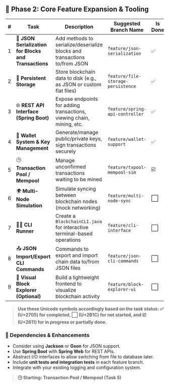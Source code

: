 ## 🔄 Phase 2: Core Feature Expansion & Tooling

| #  | Task                                                 | Description                                                                 | Suggested Branch Name                 |Is Done        |
|----|------------------------------------------------------|-----------------------------------------------------------------------------|----------------------------------------|---------------|
| 1  | 🧩 **JSON Serialization for Blocks and Transactions** | Add methods to serialize/deserialize blocks and transactions to/from JSON   | `feature/json-serialization`          |✅              |
| 2  | 💾 **Persistent Storage**                             | Store blockchain data to disk (e.g., as JSON or custom flat files)          | `feature/file-storage-persistence`    |✅              |
| 3  | 🌐 **REST API Interface (Spring Boot)**               | Expose endpoints for adding transactions, viewing chain, mining, etc.       | `feature/spring-api-controller`       |✅              |
| 4  | 🔐 **Wallet System & Key Management**                 | Generate/manage public/private keys, sign transactions securely             | `feature/wallet-support`              |✅              |
| 5  | 🕒 **Transaction Pool / Mempool**                     | Manage unconfirmed transactions waiting to be mined                         | `feature/txpool-mempool-sim`          |☑️              |
| 6  | 🌍 **Multi-Node Simulation**                          | Simulate syncing between blockchain nodes (mock networking)                 | `feature/multi-node-sync`             |⬜              |
| 7  | 🧑‍💻 **CLI Runner**                                   | Create a `BlockchainCLI.java` for interactive terminal-based operations     | `feature/cli-interface`               |⬜              |
| 8  | 📤 **JSON Import/Export CLI Commands**                | Commands to export and import chain data to/from JSON files                 | `feature/json-cli-commands`           |⬜              |
| 9  | 🧭 **Visual Block Explorer (Optional)**               | Build a lightweight frontend to visualize blockchain activity               | `feature/block-explorer-ui`           |⬜              |

> **Use these Unicode symbols accordingly based on the task status: ✅ (U+2705) for completed, ⬜ (U+2B1C) for not started, and ☑️ (U+2611) for in progress or partially done.**
### 🔧 Dependencies & Enhancements
- Consider using **Jackson** or **Gson** for JSON support.
- Use **Spring Boot** with **Spring Web** for REST APIs.
- Abstract I/O interfaces to allow switching from file to database later.
- Include **unit tests and integration tests** in each feature branch.
- Integrate with your existing logging and configuration system.

> **🕒 Starting: Transaction Pool / Mempool (Task 5)**
